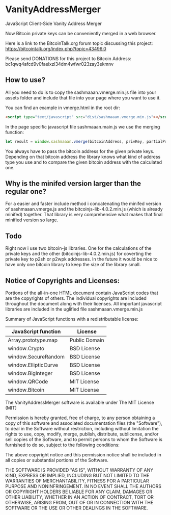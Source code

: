 # VanityAddressMerger
JavaScript Client-Side Vanity Address Merger 

Now Bitcoin private keys can be conveniently merged in a web browser.

Here is a link to the BitcoinTalk.org forum topic discussing this project:
https://bitcointalk.org/index.php?topic=43496.0


Please send DONATIONS for this project to Bitcoin Address: 
bc1qwq4afcd9v0faelxzl34dm4wfwr023zay3ekmnv


## How to use?
All you need to do is to copy the sashmaaan.vmerge.min.js file into your assets 
folder and include that file into your page where you want to use it. 

You can find an example in vmerge.html in the root dir:
```html
<script type="text/javascript" src="dist/sashmaaan.vmerge.min.js"></script>
```

In the page specific javascript file sashmaaan.main.js we use the merging function:
```javascript
let result = window.sashmaaan.vmerge(bitcoinAddress, privKey, partialPrivKey);
```

You always have to pass the bitcoin address for the given private keys. Depending on that 
bitcoin address the library knows what kind of address type you use and to compare the
given bitcoin address with the calculated one.

## Why is the minifed version larger than the regular one?
For a easier and faster include method i concatenating the minifed version of sashmaaan.vmerge.js
and the bitcoinjs-lib-4.0.2.min.js (which is already minifed) together. That library is very
comprehensive what makes that final minified version so large.

## Todo
Right now i use two bitcoin-js libraries. One for the calculations of the private keys and
the other (bitcoinjs-lib-4.0.2.min.js) for coverting the private key to p2sh or p2wpk addresses.
In the future it would be nice to have only one bitcoin library to keep the size of the library small.

Notice of Copyrights and Licenses:
---------------------------------------
Portions of the all-in-one HTML document contain JavaScript codes that
are the copyrights of others. The individual copyrights are included
throughout the document along with their licenses. All important
javascript libraries are included in the uglified file
sashmaaan.vmerge.min.js

Summary of JavaScript functions with a redistributable license:

JavaScript function	|	License
-------------------	|	--------------
Array.prototype.map	|	Public Domain
window.Crypto | BSD License
window.SecureRandom	| BSD License
window.EllipticCurve	|	BSD License
window.BigInteger |	BSD License
window.QRCode | MIT License
window.Bitcoin | MIT License

The VanityAddressMerger software is available under The MIT License (MIT)

Permission is hereby granted, free of charge, to any person obtaining
a copy of this software and associated documentation files (the
"Software"), to deal in the Software without restriction, including
without limitation the rights to use, copy, modify, merge, publish,
distribute, sublicense, and/or sell copies of the Software, and to
permit persons to whom the Software is furnished to do so, subject to
the following conditions:

The above copyright notice and this permission notice shall be
included in all copies or substantial portions of the Software.

THE SOFTWARE IS PROVIDED "AS IS", WITHOUT WARRANTY OF ANY KIND,
EXPRESS OR IMPLIED, INCLUDING BUT NOT LIMITED TO THE WARRANTIES OF
MERCHANTABILITY, FITNESS FOR A PARTICULAR PURPOSE AND
NONINFRINGEMENT. IN NO EVENT SHALL THE AUTHORS OR COPYRIGHT HOLDERS BE
LIABLE FOR ANY CLAIM, DAMAGES OR OTHER LIABILITY, WHETHER IN AN ACTION
OF CONTRACT, TORT OR OTHERWISE, ARISING FROM, OUT OF OR IN CONNECTION
WITH THE SOFTWARE OR THE USE OR OTHER DEALINGS IN THE SOFTWARE.
